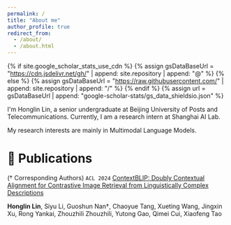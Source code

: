 ```yaml
---
permalink: /
title: "About me"
author_profile: true
redirect_from: 
  - /about/
  - /about.html
---
```


{% if site.google_scholar_stats_use_cdn %} {% assign gsDataBaseUrl = "https://cdn.jsdelivr.net/gh/" | append: site.repository | append: "@" %} {% else %} {% assign gsDataBaseUrl = "https://raw.githubusercontent.com/" | append: site.repository | append: "/" %} {% endif %} {% assign url = gsDataBaseUrl | append: "google-scholar-stats/gs_data_shieldsio.json" %}

<span class='anchor' id='about-me'></span>

I'm Honglin Lin, a senior undergraduate at Beijing University of Posts and Telecommunications. Currently, I am a research intern at Shanghai AI Lab.

My research interests are mainly in Multimodal Language Models.

# 📝 Publications
(† Corresponding Authors)
`ACL 2024` [ContextBLIP: Doubly Contextual Alignment for Contrastive Image Retrieval from Linguistically Complex Descriptions](https://aclanthology.org/2024.findings-acl.961)

**Honglin Lin**, Siyu Li, Guoshun Nan†, Chaoyue Tang, Xueting Wang, Jingxin Xu, Rong Yankai, Zhouzhili Zhouzhili, Yutong Gao, Qimei Cui, Xiaofeng Tao
